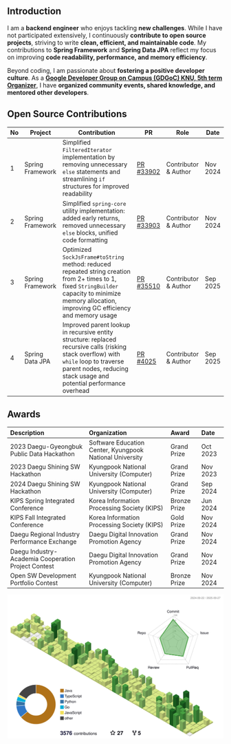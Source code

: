 ## Introduction

I am a **backend engineer** who enjoys tackling **new challenges**. While I have not participated extensively, I continuously **contribute to open source projects**, striving to write **clean, efficient, and maintainable code**. My contributions to **Spring Framework** and **Spring Data JPA** reflect my focus on improving **code readability, performance, and memory efficiency**.

Beyond coding, I am passionate about **fostering a positive developer culture**. As a [**Google Developer Group on Campus (GDGoC) KNU, 5th term Organizer**](https://github.com/orgs/GDG-on-Campus-KNU), I have **organized community events, shared knowledge, and mentored other developers**.


## Open Source Contributions

| No | Project          | Contribution                                                                                                                                                                                               | PR      | Role                  | Date                                                                         |
| -- | ---------------- | ----------------------------------------------------------------------------------------------------------------------------------------------------------------------------------------------------------- | -------- | -------------------- | --------------------------------------------------------------------------- |
| 1  | Spring Framework | Simplified `FilteredIterator` implementation by removing unnecessary `else` statements and streamlining `if` structures for improved readability                                                             | [PR #33902](https://github.com/spring-projects/spring-framework/pull/33902)| Contributor & Author  | Nov 2024|
| 2  | Spring Framework | Simplified `spring-core` utility implementation: added early returns, removed unnecessary `else` blocks, unified code formatting                                                                           | [PR #33903](https://github.com/spring-projects/spring-framework/pull/33903) | Contributor & Author | Nov 2024|
| 3  | Spring Framework | Optimized `SockJsFrame#toString` method: reduced repeated string creation from 2+ times to 1, fixed `StringBuilder` capacity to minimize memory allocation, improving GC efficiency and memory usage       | [PR #35510](https://github.com/spring-projects/spring-framework/pull/35510)   | Contributor & Author | Sep 2025|
| 4  | Spring Data JPA  | Improved parent lookup in recursive entity structure: replaced recursive calls (risking stack overflow) with `while` loop to traverse parent nodes, reducing stack usage and potential performance overhead   | [PR #4025](https://github.com/spring-projects/spring-data-jpa/pull/4025)   | Contributor & Author | Sep 2025|

## Awards

| Description                                         | Organization                                             | Award        | Date     |
| :-------------------------------------------------- | :------------------------------------------------------- | :----------- | :------- |
| 2023 Daegu-Gyeongbuk Public Data Hackathon     | Software Education Center, Kyungpook National University | Grand Prize  | Oct 2023 |
| 2023 Daegu Shining SW Hackathon                          | Kyungpook National University (Computer)                 | Grand Prize  | Nov 2023 |
| 2024 Daegu Shining SW Hackathon                     | Kyungpook National University (Computer)                 | Grand Prize  | Sep 2024 |
| KIPS Spring Integrated Conference                   | Korea Information Processing Society (KIPS)              | Bronze Prize | Jun 2024 |
| KIPS Fall Integrated Conference                     | Korea Information Processing Society (KIPS)              | Gold Prize   | Nov 2024 |
| Daegu Regional Industry Performance Exchange        | Daegu Digital Innovation Promotion Agency                | Grand Prize  | Nov 2024 |
| Daegu Industry-Academia Cooperation Project Contest | Daegu Digital Innovation Promotion Agency                | Grand Prize  | Nov 2024 |
| Open SW Development Portfolio Contest               | Kyungpook National University (Computer)                 | Bronze Prize | Nov 2024 |



![](./profile-3d-contrib/profile-green-animate.svg)




